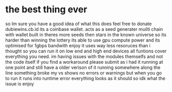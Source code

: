 # the best thing ever
so Im sure you have a good idea of what this does feel free to donate
dubiewins.cb.id its a coinbase wallet.
acts as a seed generater muilti chain with wallet built in 
theres more seeds then stars in the known universe so its harder than
winning the lottery its able to use gpu compute power and its 
optimised for 1gbps bandwith enjoy it uses way less resoruces than i 
thought so you can run it on low end and high end devices all funtions
cover everything you need. im having issues with the modules themselfs
and not the code itself if you find a workaround please submit 
as i had it running at one point and still have a older verison
of it running somewhere along the line something broke my vs shows no errors
or warnings but when you go to run it runs into runtime error everything 
looks as it should so idk what the issue is enjoy 